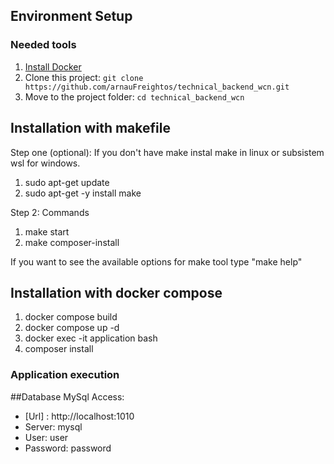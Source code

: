 ## Environment Setup

### Needed tools

1. [Install Docker](https://www.docker.com/get-started)
2. Clone this project: `git clone https://github.com/arnauFreightos/technical_backend_wcn.git`
3. Move to the project folder: `cd technical_backend_wcn`

## Installation with makefile

Step one (optional): If you don't have make instal make in linux or subsistem wsl for windows.

1. sudo apt-get update
2. sudo apt-get -y install make

Step 2: Commands

1. make start
2. make composer-install

If you want to see the available options for make tool type "make help"

## Installation with docker compose

1. docker compose build
2. docker compose up -d
3. docker exec -it application bash
4. composer install


### Application execution

##Database
MySql Access:
- [Url] : http://localhost:1010
- Server: mysql
- User: user
- Password: password

